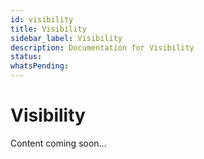 ```yaml
---
id: visibility
title: Visibility
sidebar_label: Visibility
description: Documentation for Visibility
status: 
whatsPending: 
---
```


# Visibility

Content coming soon...


